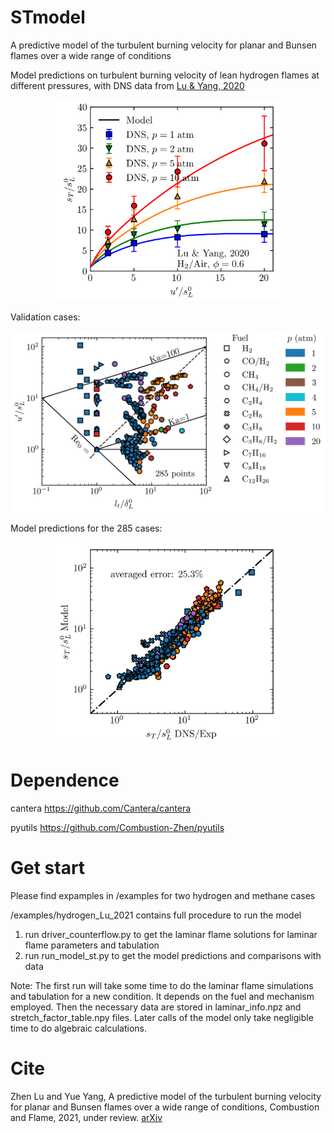 # STmodel
A predictive model of the turbulent burning velocity for planar and Bunsen flames over a wide range of conditions

Model predictions on turbulent burning velocity of lean hydrogen flames at different pressures, with DNS data from [Lu & Yang, 2020](https://doi.org/10.1016/j.proci.2020.06.162)
<p align="center">
<img src="./data/fig/fig_model_st_Lu2020.png" width="360">
</p>

Validation cases:
<p align="center">
<img src="./data/fig/fig_diagram.png" width="560">
</p>

Model predictions for the 285 cases:
<p align="center">
<img src="./data/fig/fig_st_predictions.png" width="360">
</p>

# Dependence
cantera
https://github.com/Cantera/cantera

pyutils
https://github.com/Combustion-Zhen/pyutils

# Get start
Please find expamples in /examples for two hydrogen and methane cases

/examples/hydrogen_Lu_2021 contains full procedure to run the model
1. run driver_counterflow.py to get the laminar flame solutions for laminar flame parameters and tabulation
2. run run_model_st.py to get the model predictions and comparisons with data

Note: 
The first run will take some time to do the laminar flame simulations and tabulation for a new condition. 
It depends on the fuel and mechanism employed. 
Then the necessary data are stored in laminar_info.npz and stretch_factor_table.npy files. 
Later calls of the model only take negligible time to do algebraic calculations.

# Cite
Zhen Lu and Yue Yang, A predictive model of the turbulent burning velocity for planar and Bunsen flames over a wide range of conditions, Combustion and Flame, 2021, under review. [arXiv](https://arxiv.org/abs/2103.11337)
